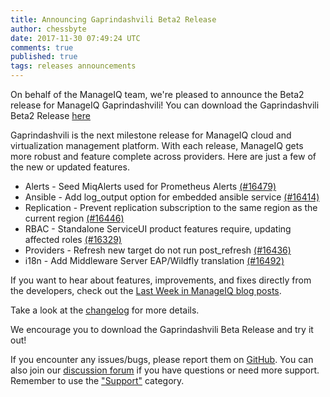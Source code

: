 ```yaml
---
title: Announcing Gaprindashvili Beta2 Release
author: chessbyte
date: 2017-11-30 07:49:24 UTC
comments: true
published: true
tags: releases announcements
---
```


On behalf of the ManageIQ team, we're pleased to announce the Beta2 release for ManageIQ Gaprindashvili! You can download the Gaprindashvili Beta2 Release [here](http://manageiq.org/download/)

Gaprindashvili is the next milestone release for ManageIQ cloud and virtualization management platform. With each release, ManageIQ gets more robust and feature complete across providers. Here are just a few of the new or updated features.

* Alerts - Seed MiqAlerts used for Prometheus Alerts [(#16479)](https://github.com/ManageIQ/manageiq/pull/16479)
* Ansible - Add log_output option for embedded ansible service [(#16414)](https://github.com/ManageIQ/manageiq/pull/16414)
* Replication - Prevent replication subscription to the same region as the current region [(#16446)](https://github.com/ManageIQ/manageiq/pull/16446)
* RBAC - Standalone ServiceUI product features require, updating affected roles [(#16329)](https://github.com/ManageIQ/manageiq/pull/16329)
* Providers - Refresh new target do not run post_refresh [(#16436)](https://github.com/ManageIQ/manageiq/pull/16436)
* i18n - Add Middleware Server EAP/Wildfly translation [(#16492)](https://github.com/ManageIQ/manageiq/blob/gaprindashvili/CHANGELOG.md/)

If you want to hear about features, improvements, and fixes directly from the developers, check out the [Last Week in ManageIQ blog posts](http://manageiq.org/blog/tags/LWIMIQ/).

Take a look at the [changelog](https://github.com/ManageIQ/manageiq/blob/gaprindashvili/CHANGELOG.md/) for more details.

We encourage you to download the Gaprindashvili Beta Release and try it out!


If you encounter any issues/bugs, please report them on [GitHub](https://github.com/ManageIQ/manageiq/issues). You can also join our [discussion forum](http://talk.manageiq.org/) if you have questions or need more support. Remember to use the ["Support"](http://talk.manageiq.org/c/support) category.
